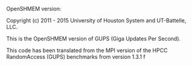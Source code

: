 OpenSHMEM version:

  Copyright (c) 2011 - 2015
    University of Houston System and UT-Battelle, LLC.





                                                                         
This is the OpenSHMEM version of GUPS (Giga Updates Per Second).

This code has been translated from the MPI version of the 
HPCC RandomAccess (GUPS) benchmarks from  version 1.3.1 f

